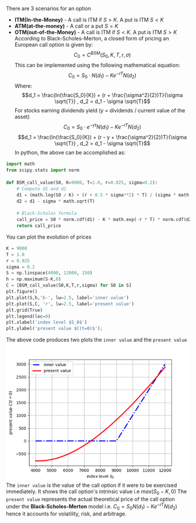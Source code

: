 There are 3 scenarios for an option 
- $\textbf{ITM(In-the-Money)}$ - A call is ITM if $S > K$. A put is ITM $S < K$
- $\textbf{ATM(at-the-money)}$ - A call or a put $S = K$
- $\textbf{OTM(out-of-the-Money)}$ - A call is ITM if $S < K$. A put is ITM $S > K$
According to Black-Scholes-Merton, a closed form of pricing an European call option is given by:
$$C_0 = C^{BSM}(S_0, K, T, r, \sigma)$$
This can be implemented using the following mathematical equation:
$$C_0 = S_0 \cdot N(d_1) - Ke^{-rT}N(d_2)$$
Where:
$$d_1 = \frac{In(\frac{S_0}{K}) + (r + \frac{\sigma^2}{2})T}{\sigma \sqrt{T}} , d_2 = d_1 - \sigma \sqrt{T}$$
For stocks earning dividends yield (y = dividends / current value of the asset)
$$C_0 = S_0 \cdot e^{-yt} N(d_1) - Ke^{-rT}N(d_2)$$$$d_1 = \frac{In(\frac{S_0}{K}) + (r - y + \frac{\sigma^2}{2})T}{\sigma \sqrt{T}} , d_2 = d_1 - \sigma \sqrt{T}$$
In python, the above can be accomplished as:
```py
import math
from scipy.stats import norm

def BSM_call_value(S0, K=9000, T=1.0, r=0.025, sigma=0.2):
    # Compute d1 and d2
    d1 = (math.log(S0 / K) + (r + 0.5 * sigma**2) * T) / (sigma * math.sqrt(T))
    d2 = d1 - sigma * math.sqrt(T)
    
    # Black-Scholes formula
    call_price = S0 * norm.cdf(d1) - K * math.exp(-r * T) * norm.cdf(d2)
    return call_price

```
You can plot the evolution of prices 
```py
K = 9000
T = 1.0
r = 0.025
sigma = 0.2
S = np.linspace(4000, 12000, 150)
h = np.maximum(S-K,0)
C = [BSM_call_value(S0,K,T,r,sigma) for S0 in S]
plt.figure()
plt.plot(S,h,'b-', lw=2.5, label='inner value')
plt.plot(S,C, 'r', lw=2.5, label='present value')
plt.grid(True)
plt.legend(loc=0)
plt.xlabel('index level $S_0$')
plt.ylabel('present value $C(t=0)$');
```

The above code produces two plots the `inner value` and the `present value`
![inner value](./imgs/figure1.png)
The `inner value` is the value of the call option if it were to be exercised immediately. It shows the call option's intrinsic value i.e $max(S_0 - K, 0)$
The `present value` represents the actual theoretical price of the call option under the $\textbf{Black-Scholes-Merton}$ model i.e. $C_0 = S_0N(d_1)-Ke^{-rT}N(d_2)$ hence it accounts for volatility, risk, and arbitrage.
